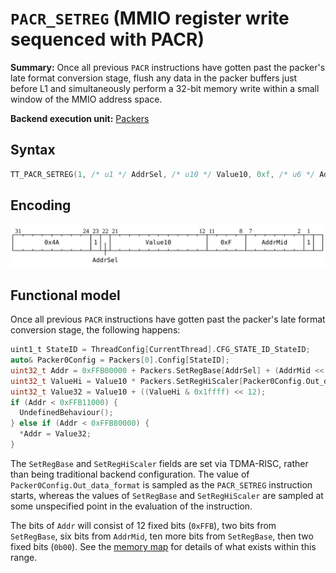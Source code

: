 # `PACR_SETREG` (MMIO register write sequenced with PACR)

**Summary:** Once all previous `PACR` instructions have gotten past the packer's late format conversion stage, flush any data in the packer buffers just before L1 and simultaneously perform a 32-bit memory write within a small window of the MMIO address space.

**Backend execution unit:** [Packers](Packers/README.md)

## Syntax

```c
TT_PACR_SETREG(1, /* u1 */ AddrSel, /* u10 */ Value10, 0xf, /* u6 */ AddrMid, 1, 0)
```

## Encoding

![](../../../Diagrams/Out/Bits32_PACR_SETREG.svg)

## Functional model

Once all previous `PACR` instructions have gotten past the packer's late format conversion stage, the following happens:

```c
uint1_t StateID = ThreadConfig[CurrentThread].CFG_STATE_ID_StateID;
auto& Packer0Config = Packers[0].Config[StateID];
uint32_t Addr = 0xFFB00000 + Packers.SetRegBase[AddrSel] + (AddrMid << 12);
uint32_t ValueHi = Value10 * Packers.SetRegHiScaler[Packer0Config.Out_data_format & 3];
uint32_t Value32 = Value10 + ((ValueHi & 0x1ffff) << 12);
if (Addr < 0xFFB11000) {
  UndefinedBehaviour();
} else if (Addr < 0xFFB80000) {
  *Addr = Value32;
}
```

The `SetRegBase` and `SetRegHiScaler` fields are set via TDMA-RISC, rather than being traditional backend configuration. The value of `Packer0Config.Out_data_format` is sampled as the `PACR_SETREG` instruction starts, whereas the values of `SetRegBase` and `SetRegHiScaler` are sampled at some unspecified point in the evaluation of the instruction.

The bits of `Addr` will consist of 12 fixed bits (`0xFFB`), two bits from `SetRegBase`, six bits from `AddrMid`, ten more bits from `SetRegBase`, then two fixed bits (`0b00`). See the [memory map](../BabyRISCV/README.md#memory-map) for details of what exists within this range.
